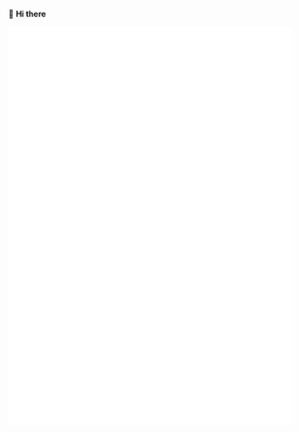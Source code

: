 👋 **Hi there**

<div style="position:relative; display: flex; flex-wrap: nowrap;"> 
    <img style='position:absolute; z-index:1;' src='github-metrics.svg' alt="github-metrics.svg"/>
</div> 

📣 **External links**

<a href="https://space.bilibili.com/478010346"><img src="https://img.shields.io/badge/-bilibili-f25d8e?style=flat-square&logo=bilibili&logoColor=fff" /></a>&nbsp;

❄️ **Skills**

<a href="#"><img src="https://img.shields.io/badge/-Python-3e74a2?style=flat-square&logo=Python&logoColor=fff" />&nbsp;<img src="https://img.shields.io/badge/-JavaScript-f5dd19?style=flat-square&logo=JavaScript&logoColor=fff" />&nbsp;<img src="https://img.shields.io/badge/-HTML5-e84a25?style=flat-square&logo=HTML5&logoColor=fff" />&nbsp;<img src="https://img.shields.io/badge/-Node.js-339933?style=flat-square&logo=Node.js&logoColor=fff" />&nbsp;<img src="https://img.shields.io/badge/-Linux-000000?style=flat-square&logo=Linux&logoColor=fff" /></a>

🎄 **Others**

- 🔭 Most Use: Python
- 📫 E-mail: xxtg666@7i.ink
- 🌐 Languages: 简体中文, English
- 🔑 My GPG Public Key: [`7E10 A0C3 63A9 6A56`](https://github.com/xxtg666.gpg)
